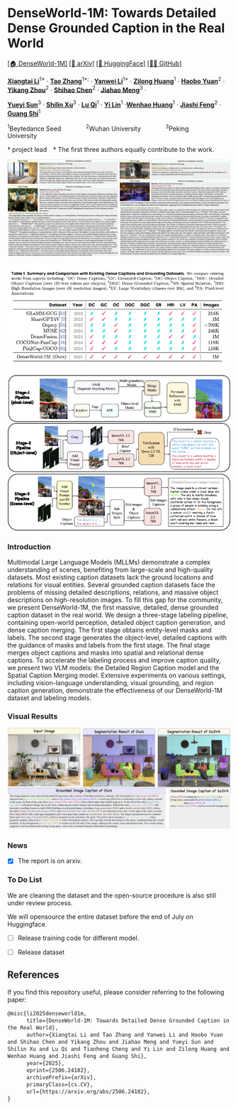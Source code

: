 # DenseWorld-1M: Towards Detailed Dense Grounded Caption in the Real World


[\[🏠 DenseWorld-1M\]]()  [\[📜 arXiv\]](https://arxiv.org/abs/2501.04001) [\[🤗 HuggingFace\]](https://huggingface.co/datasets/ByteDance/) [\[🧑‍💻 GitHub\]](https://github.com/lxtGH/DenseWorld-1M) 


[**Xiangtai Li**](https://lxtgh.github.io/)<sup>1*</sup> · [**Tao Zhang**](https://zhang-tao-whu.github.io/)<sup>1*;</sup> · [**Yanwei Li**](https://yanwei-li.com/)<sup>1*</sup> · [**Zilong Huang**](http://speedinghzl.github.io/)<sup>1</sup> · [**Haobo Yuan**](https://yuanhaobo.me/)<sup>2</sup> · [**Yikang Zhou**](https://scholar.google.com/citations?user=dZikW2YAAAAJ&hl=en)<sup>2</sup> · [**Shihao Chen**]()<sup>2</sup> ·  [**Jiahao Meng**]()<sup>3</sup> ·

 [**Yueyi Sun**]()<sup>3</sup> · [**Shilin Xu**]()<sup>3</sup> · [**Lu Qi**](https://luqi.info/)<sup>1</sup> · [**Yi Lin**]()<sup>1</sup> ·[**Wenhao Huang**](https://scholar.google.com/citations?user=OdE3MsQAAAAJ&hl=zh-CN)<sup>1</sup> · [**Jiashi Feng**](https://scholar.google.com/citations?user=Q8iay0gAAAAJ&hl=en)<sup>2</sup> · [**Guang Shi**]()<sup>1</sup>

<sup>1</sup>Beytedance Seed&emsp;&emsp;&emsp;&emsp;<sup>2</sup>Wuhan University&emsp;&emsp;&emsp;&emsp;<sup>3</sup>Peking University&emsp;&emsp;&emsp;&emsp;

&dagger; project lead&emsp;* The first three authors equally contribute to the work.

![Teaser](figs/caption_visualize.png)

![Comparison](figs/denseworld_dataset_1m_comparison.png)

![Pipeline](figs/pipeline.png)

### Introduction

Multimodal Large Language Models (MLLMs) demonstrate a complex understanding of scenes, benefiting from large-scale and high-quality datasets. Most existing caption datasets lack the ground locations and relations for visual entities. Several grounded caption datasets face the problems of missing detailed descriptions, relations, and massive object descriptions on high-resolution images. To fill this gap for the community, we present DenseWorld-1M, the first massive, detailed, dense grounded caption dataset in the real world. We design a three-stage labeling pipeline, containing open-world perception, detailed object caption generation, and dense caption merging. The first stage obtains entity-level masks and labels.
The second stage generates the object-level, detailed captions with the guidance of masks and labels from the first stage. The final stage merges object captions and masks into spatial and relational dense captions.
To accelerate the labeling process and improve caption quality, we present two VLM models: the Detailed Region Caption model and the Spatial Caption Merging model. Extensive experiments on various settings, including vision-language understanding, visual grounding, and region caption generation, demonstrate the effectiveness of our DenseWorld-1M dataset and labeling models.


### Visual Results

![Teaser](figs/gcg_visualize.png)



### News

- [x] The report is on arxiv.


### To Do List

We are cleaning the dataset and the open-source procedure is also still under review process.

We will opensource the entire dataset before the end of July on Huggingface.

- [ ] Release training code for different model.
- [ ] Release dataset



## References
If you find this repository useful, please consider referring to the following paper:

```
@misc{li2025denseworld1m,
      title={DenseWorld-1M: Towards Detailed Dense Grounded Caption in the Real World}, 
      author={Xiangtai Li and Tao Zhang and Yanwei Li and Haobo Yuan and Shihao Chen and Yikang Zhou and Jiahao Meng and Yueyi Sun and Shilin Xu and Lu Qi and Tianheng Cheng and Yi Lin and Zilong Huang and Wenhao Huang and Jiashi Feng and Guang Shi},
      year={2025},
      eprint={2506.24102},
      archivePrefix={arXiv},
      primaryClass={cs.CV},
      url={https://arxiv.org/abs/2506.24102}, 
}
```


